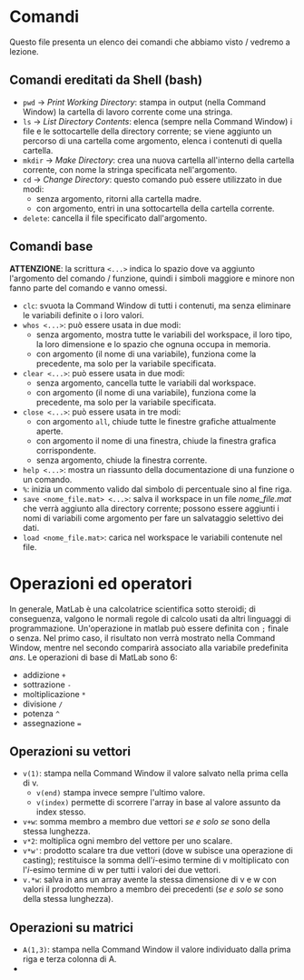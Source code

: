 # Comandi
Questo file presenta un elenco dei comandi che abbiamo visto / vedremo a lezione.
## Comandi ereditati da Shell (bash)
- `pwd` → *Print Working Directory*: stampa in output (nella Command Window) la cartella di lavoro corrente come una stringa.
- `ls` → *List Directory Contents*: elenca (sempre nella Command Window) i file e le sottocartelle della directory corrente; se viene aggiunto un percorso di una cartella come argomento, elenca i contenuti di quella cartella.
- `mkdir` → *Make Directory*: crea una nuova cartella all'interno della cartella corrente, con nome la stringa specificata nell'argomento.
- `cd` → *Change Directory*: questo comando può essere utilizzato in due modi:
  - senza argomento, ritorni alla cartella madre.
  - con argomento, entri in una sottocartella della cartella corrente.
- `delete`: cancella il file specificato dall'argomento.
## Comandi base
**ATTENZIONE**: la scrittura `<...>` indica lo spazio dove va aggiunto l'argomento del comando / funzione, quindi i simboli maggiore e minore non fanno parte del comando e vanno omessi.
- `clc`: svuota la Command Window di tutti i contenuti, ma senza eliminare le variabili definite o i loro valori.
- `whos <...>`: può essere usata in due modi:
  - senza argomento, mostra tutte le variabili del workspace, il loro tipo, la loro dimensione e lo spazio che ognuna occupa in memoria.
  - con argomento (il nome di una variabile), funziona come la precedente, ma solo per la variabile specificata.
- `clear <...>`: può essere usata in due modi:
  - senza argomento, cancella tutte le variabili dal workspace.
  - con argomento (il nome di una variabile), funziona come la precedente, ma solo per la variabile specificata.
- `close <...>`: può essere usata in tre modi:
  - con argomento `all`, chiude tutte le finestre grafiche attualmente aperte.
  - con argomento il nome di una finestra, chiude la finestra grafica corrispondente.
  - senza argomento, chiude la finestra corrente.
- `help <...>`: mostra un riassunto della documentazione di una funzione o un comando.
- `%`: inizia un commento valido dal simbolo di percentuale sino al fine riga.
- `save <nome_file.mat> <...>`: salva il workspace in un file *nome_file.mat* che verrà aggiunto alla directory corrente; possono essere aggiunti i nomi di variabili come argomento per fare un salvataggio selettivo dei dati.
- `load <nome_file.mat>`: carica nel workspace le variabili contenute nel file.
# Operazioni ed operatori
In generale, MatLab è una calcolatrice scientifica sotto steroidi; di conseguenza, valgono le normali regole di calcolo usati da altri linguaggi di programmazione.
Un'operazione in matlab può essere definita con `;` finale o senza. Nel primo caso, il risultato non verrà mostrato nella Command Window, mentre nel secondo comparirà associato alla variabile predefinita *ans*.
Le operazioni di base di MatLab sono 6:
- addizione `+`
- sottrazione `-`
- moltiplicazione `*`
- divisione `/`
- potenza `^`
- assegnazione `=`
## Operazioni su vettori
- `v(1)`: stampa nella Command Window il valore salvato nella prima cella di v.
  - `v(end)` stampa invece sempre l'ultimo valore.
  - `v(index)` permette di scorrere l'array in base al valore assunto da index stesso.
- `v+w`: somma membro a membro due vettori *se e solo se* sono della stessa lunghezza.
- `v*2`: moltiplica ogni membro del vettore per uno scalare.
- `v*w'`: prodotto scalare tra due vettori (dove w subisce una operazione di casting); restituisce la somma dell'*i*-esimo termine di v moltiplicato con l'*i*-esimo termine di w per tutti i valori dei due vettori.
- `v.*w`: salva in ans un array avente la stessa dimensione di v e w con valori il prodotto membro a membro dei precedenti (*se e solo se* sono della stessa lunghezza).
## Operazioni su matrici
- `A(1,3)`: stampa nella Command Window il valore individuato dalla prima riga e terza colonna di A.
- 
